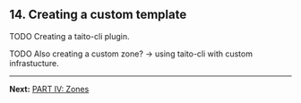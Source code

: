 ## 14. Creating a custom template

TODO Creating a taito-cli plugin.

TODO Also creating a custom zone? -> using taito-cli with custom infrastucture.

---

**Next:** [PART IV: Zones](15-creating-a-zone.md)
